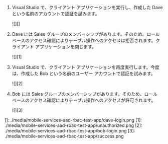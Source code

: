 1.  Visual Studio で、クライアント アプリケーションを実行し、作成した Dave という名前のアカウントで認証を試みます。

    ![][]

2.  Dave には Sales グループのメンバーシップがあります。そのため、ロール ベースのアクセス確認によりテーブル操作へのアクセスは拒否されます。クライアント アプリケーションを閉じます。

    ![][1]

3.  Visual Studio で、クライアント アプリケーションを再度実行します。今度は、作成した Bob という名前のユーザー アカウントで認証を試みます。

    ![][2]

4.  Bob には Sales グループのメンバーシップがあります。そのため、ロール ベースのアクセス確認によりテーブル操作へのアクセスが許可されます。

    ![][3]

  []: ./media/mobile-services-aad-rbac-test-app/dave-login.png
  [1]: ./media/mobile-services-aad-rbac-test-app/unauthorized.png
  [2]: ./media/mobile-services-aad-rbac-test-app/bob-login.png
  [3]: ./media/mobile-services-aad-rbac-test-app/success.png
